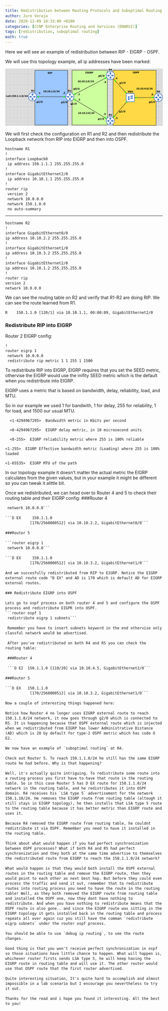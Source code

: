 ```yaml
---
title: Redistribution between Routing Protocols and Suboptimal Routing
author: Jure Veraja
date: 2020-12-09 18:33:00 +0100
categories: [CCNP Enterprise Routing and Services (ENARSI)]
tags: [redistribution, suboptimal routing]
math: true
---
```


Here we will see an example of redistribution between RIP - EIGRP - OSPF.

We will use this topology example, all ip addresses have been marked:

![redistribution](/assets/img/sample/redistribution.png)

We will first check the configuration on R1 and R2 and then redistribute the Loopback network from RIP into EIGRP and then into OSPF. 
```
hostname R1               
!
interface Loopback0
 ip address 150.1.1.1 255.255.255.0
!
interface GigabitEthernet2/0
 ip address 10.10.1.1 255.255.255.0
!
router rip
 version 2
 network 10.0.0.0
 network 150.1.0.0
 no auto-summary
 ```
 ------------------------------
 ```
hostname R2
!
interface GigabitEthernet0/0
 ip address 10.10.2.2 255.255.255.0
!
interface GigabitEthernet1/0
 ip address 10.10.3.2 255.255.255.0
!
 interface GigabitEthernet2/0
 ip address 10.10.1.2 255.255.255.0
!         
router rip
 version 2
 network 10.0.0.0
 ```

 We can see the routing table on R2 and verify that R1-R2 are doing RIP. We can see the route learned from R1.

 ```150.1.0.0/24 is subnetted, 1 subnets
R    150.1.1.0 [120/1] via 10.10.1.1, 00:00:09, GigabitEthernet2/0
```

### Redistribute RIP into EIGRP

Router 2 EIGRP config: 

```
!
router eigrp 1
 network 10.0.0.0
 redistribute rip metric 1 1 255 1 1500
```

To redistribute RIP into EIGRP, EIGRP requires that you set the SEED metric, othervise the EIGRP would use the inifity SEED metric which is the default when you redistribute into EIGRP. 

EIGRP uses a metric that is based on bandwidth, delay, reliability, load, and MTU.

So in our example we used 1 for bandwith, 1 for delay, 255 for reliability, 1 for load, and 1500 our usual MTU. 

```R2(config-router)#redistribute rip metric ?
  <1-4294967295>  Bandwidth metric in Kbits per second
```

```R2(config-router)#redistribute rip metric 1 ?
  <0-4294967295>  EIGRP delay metric, in 10 microsecond units
```

```R2(config-router)#redistribute rip metric 1 1 ?
  <0-255>  EIGRP reliability metric where 255 is 100% reliable
```

  ```R2(config-router)#redistribute rip metric 1 1 255 ?
  <1-255>  EIGRP Effective bandwidth metric (Loading) where 255 is 100% loaded
```

  ```R2(config-router)#redistribute rip metric 1 1 255 1 ?
  <1-65535>  EIGRP MTU of the path
```

  In our topology example it doesn't matter the actual metric the EIGRP calculates from the given values, but in your example it might be different so you can tweak it alittle bit.

  Once we redistributed, we can head over to Router 4 and 5 to check their routing table and their EIGRP config:
###Router 4

```router eigrp 1
 network 10.0.0.0```

```D EX     150.1.1.0 
           [170/2560000512] via 10.10.2.2, GigabitEthernet0/0```

###Router 5

```router eigrp 1
 network 10.0.0.0```

```D EX     150.1.1.0 
           [170/2560000512] via 10.10.3.2, GigabitEthernet1/0```

And we succesfully redistributed from RIP to EIGRP. Notice the EIGRP external route code "D EX" and AD is 170 which is default AD for EIGRP external routes.

### Redistribute EIGRP into OSPF

Lets go to ospf process on both router 4 and 5 and configure the OSPF process and redistribute EIGPR into OSPF.
```router ospf 1
 redistribute eigrp 1 subnets```

 Remember you have to insert subnets keyword in the end othervise only classful network would be advertised.
 
 After you've redistributed on both R4 and R5 you can check the routing table:

 ###Router 4

 ```O E2  150.1.1.0 [110/20] via 10.10.4.5, GigabitEthernet2/0```

###Router 5

```D EX   150.1.1.0 
           [170/2560000512] via 10.10.3.2, GigabitEthernet1/0```

Now a couple of interesting things happened here:

Notice how Router 4 no longer uses EIGRP external route to reach 150.1.1.0/24 network, it now goes through g2/0 which is connected to R5. It is happening because that OSPF external route which is injected when we redistributed from EIGRP has lower Administrative Distance (AD) which is 20 by default for type-2 OSPF metric which has code O E2. 

We now have an example of `suboptimal routing` at R4.

Check out Router 5. To reach 150.1.1.0/24 he still has the same EIGRP route he had before. Why is that happening? 

Well, it's actually quite intriguing. To redistribute some route into a routing process you first have to have that route in the routing table. So in this case Router 5 has D EX route for 150.1.1.0/24 network in the routing table, and he redistributes it into OSPF domain. R4 receives his `LSA type 5` advertisement for the network 150.1.10/24. He removes the EIGRP route from routing table (altough it still stays in EIGRP topology), he then installs that LSA type 5 route to the routing table because it has better metric than EIGRP route and uses it. 

Because R4 removed the EIGRP route from routing table, he couldnt redistribute it via OSPF. Remember you need to have it installed in the routing table.

Think about what would happen if you had perfect synchronization between OSPF processes? What if both R4 and R5 had perfect synchronization and they both at the same time advertise to themselves the redistributed route from EIGRP to reach the 150.1.1.0/24 network? 

What would happen is that they would both install the OSPF external routes in the routing table and remove the EIGRP route, then they would point to each other as next best hop. But before they could even process the traffic and send it out, remember that to redistribute routes into routing process you need to have the route in the routing table! Well, as they both removed the EIGRP route from routing table and installed the OSPF one, now they dont have nothing to redistribute. And when you have nothing to redistribute means that the OSPF route is also gone.. and since the EIGRP route was sitting in the EIGRP topology it gets installed back in the routing table and process repeats all over again cuz you still have the comman `redistribute eigrp subnets` under the router ospf process.

You should be able to use `debug ip routing`, to see the route changes.

Good thing is that you won't receive perfect synchronization in ospf so those situations have little chance to happen. What will happen is, whichever router firsts sends LSA type 5, he will keep having the EIGRP route in routing table and will use it. The other router would use that OSPF route that the first router advertised.

Quite interesting situation, It's quite hard to accomplish and almost impossible in a lab scenario but I encourage you nevertheless to try it out. 

Thanks for the read and i hope you found it interesting. All the best to you!













